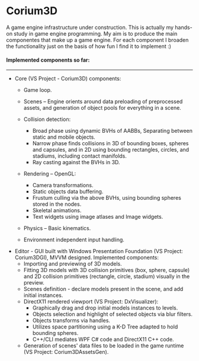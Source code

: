 # Corium3D

A game engine infrastructure under construction. This is actually my hands-on study in game engine programming. My aim is to produce the main componentes that make up a game engine. For each component I broaden the functionality just on the basis of how fun I find it to implement :)

#### Implemented components so far:
--------------------------------------
* Core (VS Project - Corium3D) components:
	* 	Game loop.
	*	Scenes – Engine orients around data preloading of preprocessed assets, and generation of object pools for everything in a scene.
	*	Collision detection:
		*	Broad phase using dynamic BVHs of AABBs, Separating between static and mobile objects.
		*	Narrow phase finds collisions in 3D of bounding boxes, spheres and capsules, and in 2D using bounding rectangles, circles, and stadiums, including contact manifolds.
		*	Ray casting against the BVHs in 3D.
	*	Rendering – OpenGL:
		*	Camera transformations.
		*	Static objects data buffering.
		*	Frustum culling via the above BVHs, using bounding spheres stored in the nodes.
		*	Skeletal animations.
		*	Text widgets using image atlases and Image widgets.
	*	Physics – Basic kinematics. 
	
	*	Environment independent input handling.
* Editor - GUI built with Windows Presentation Foundation (VS Project: Corium3DGI), MVVM designed. Implemented components:
	* 	Importing and previewing of 3D models.
	* 	Fitting 3D models with 3D collision primitives (box, sphere, capsule) and 2D collision primitives (rectangle, circle, stadium) visually in the preview.
	* 	Scenes definition - declare models present in the scene, and add initial instances.
	*	DirectX11 rendered viewport (VS Project: DxVisualizer): 
		*	Graphically drag and drop initial models instances to levels.
		*	Objects selection and highlight of selected objects via blur filters.
		*	Objects transforms via handles.				
		*	Utilizes space partitioning using a K-D Tree adapted to hold bounding spheres.
		*	C++/CLI mediates WPF C# code and DirectX11 C++ code.
	* 	Generation of scenes' data files to be loaded in the game runtime (VS Project: Corium3DAssetsGen).

